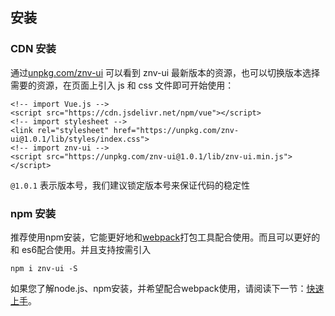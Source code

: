 ## 安装

### CDN 安装

通过[unpkg.com/znv-ui](https://unpkg.com/znv-ui/) 可以看到 znv-ui
最新版本的资源，也可以切换版本选择需要的资源，在页面上引入 js 和 css
文件即可开始使用：

```
<!-- import Vue.js -->
<script src="https://cdn.jsdelivr.net/npm/vue"></script>
<!-- import stylesheet -->
<link rel="stylesheet" href="https://unpkg.com/znv-ui@1.0.1/lib/styles/index.css">
<!-- import znv-ui -->
<script src="https://unpkg.com/znv-ui@1.0.1/lib/znv-ui.min.js"></script>
```
    
`@1.0.1` 表示版本号，我们建议锁定版本号来保证代码的稳定性

### npm 安装

推荐使用npm安装，它能更好地和[webpack](https://webpack.js.org/)打包工具配合使用。而且可以更好的和
es6配合使用。并且支持按需引入

```shell
npm i znv-ui -S
```

如果您了解node.js、npm安装，并希望配合webpack使用，请阅读下一节：[快速上手](/#/start)。

